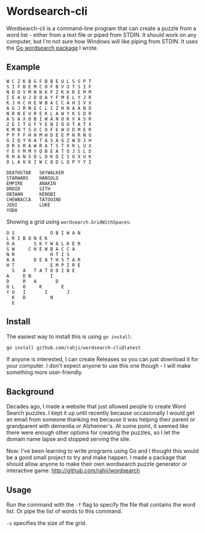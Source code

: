 # Wordsearch-cli

Wordsearch-cli is a command-line program that can create a puzzle from a word list -
either from a text file or piped from STDIN. It should work on any computer, but I'm not sure how Windows will like
piping from STDIN. It uses the [Go wordsearch package](http://github.com/rahji/wordsearch) I wrote.

## Example

```
W C Z K B G F B B E U L S S P T
S I F B E M C O F B V U T S I F
N D O V M N N K F Z K K R E M M
I E A U J D O A Y F M E L Y J R
K J H C H E W B A C C A H I V X
A G J R N E C L I Z H N A A N O
N R N E U R E K L A W Y K S D R
A S A X O B I W A N O K V A S R
Z E I T G F Y E N I O O T A T X
K M N T S U C O F E W U D M E R
P P F F H H M H D E E P N R N O
G I Q Y O A T A S A G Z W D J H
O R S R A W R A T S T X R L U X
Y E V M M V Q B E A T O J S L D
R H A N S O L O K D I S O X U K
O L A U K I W C Q D L Q P Y Y I

DEATHSTAR   SKYWALKER
STARWARS    HANSOLO
EMPIRE      ANAKIN
DROID       SITH
OBIWAN      KENOBI
CHEWBACCA   TATOOINE
JEDI        LUKE
YODA
```
Showing a grid using `wordsearch.GridWithSpaces`:

```
O S             O B I W A N
L R I B O N E K
O A       S K Y W A L K E R
S W     C H E W B A C C A
N R             H T I S
A A       D E A T H S T A R
H T             E M P I R E
  S   A   T A T O O I N E
A     D N       I
D     R   A       D
O L   O     K       E
Y U   I       I       J
  K   D         N
  E
```

## Install

The easiest way to install this is using `go install`:

```bash
go install github.com/rahji/wordsearch-cli@latest
```

If anyone is interested, I can create Releases so you can just download it for your computer. I don't expect anyone to
use this one though - I will make something more user-friendly.

## Background

Decades ago, I made a website that just allowed people to create Word Search puzzles. I kept it up until recently
because occasionally I would get an email from someone thanking me because it was helping their parent or grandparent
with dementia or Alzheimer's. At some point, it seemed like there were enough other options for creating the puzzles,
so I let the domain name lapse and stopped serving the site.

Now: I've been learning to write programs using Go and I thought this would be a good small project to try and make
happen. I made a package that should allow anyone to make their own wordsearch puzzle generator or interactive game:
http://github.com/rahji/wordsearch

## Usage

Run the command with the `-f` flag to specify the file that contains the word list. Or pipe the list of words to this
command.

`-s` specifies the size of the grid.
